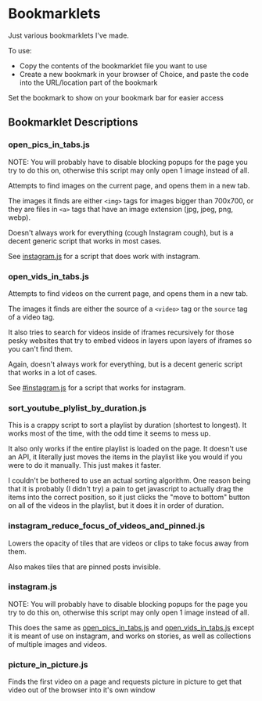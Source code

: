 # Bookmarklets

Just various bookmarklets I've made.

To use:

- Copy the contents of the bookmarklet file you want to use
- Create a new bookmark in your browser of Choice, and paste the code into the
  URL/location part of the bookmark

Set the bookmark to show on your bookmark bar for easier access

## Bookmarklet Descriptions

### open_pics_in_tabs.js

NOTE: You will probably have to disable blocking popups for the page you try to
do this on, otherwise this script may only open 1 image instead of all.

Attempts to find images on the current page, and opens them in a new tab.

The images it finds are either `<img>` tags for images bigger than 700x700, or
they are files in `<a>` tags that have an image extension (jpg, jpeg, png,
webp).

Doesn't always work for everything (cough Instagram cough), but is a decent
generic script that works in most cases.

See [instagram.js](#instagramjs) for a script that does work with instagram.

### open_vids_in_tabs.js

Attempts to find videos on the current page, and opens them in a new tab.

The images it finds are either the source of a `<video>` tag or the `source` tag
of a video tag.

It also tries to search for videos inside of iframes recursively for those
pesky websites that try to embed videos in layers upon layers of iframes so you
can't find them.

Again, doesn't always work for everything,  but is a decent generic script that
works in a lot of cases.

See [#instagram.js](#instagramjs) for a script that works for instagram.

### sort_youtube_plylist_by_duration.js

This is a crappy script to sort a playlist by duration (shortest to longest). It
works most of the time, with the odd time it seems to mess up.

It also only works if the entire playlist is loaded on the page. It doesn't use
an API, it literally just moves the items in the playlist like you would if you
were to do it manually. This just makes it faster.

I couldn't be bothered to use an actual sorting algorithm. One reason being that
it is probably (I didn't try) a pain to get javascript to actually drag the
items into the correct position, so it just clicks the "move to bottom" button
on all of the videos in the playlist, but it does it in order of duration.

### instagram_reduce_focus_of_videos_and_pinned.js

Lowers the opacity of tiles that are videos or clips to take focus away from
them.

Also makes tiles that are pinned posts invisible.

### instagram.js

NOTE: You will probably have to disable blocking popups for the page you try to
do this on, otherwise this script may only open 1 image instead of all.

This does the same as [open_pics_in_tabs.js](#open_pics_in_tabsjs) and
[open_vids_in_tabs.js](#open_vids_in_tabsjs)
except it is meant of use on instagram, and works on stories, as well as
collections of multiple images and videos.

### picture_in_picture.js

Finds the first video on a page and requests picture in picture to get that
video out of the browser into it's own window
